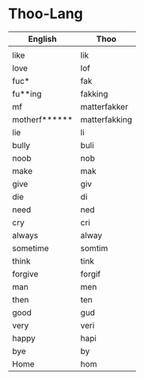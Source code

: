 # Thoo-Lang

| English | Thoo |
| - | - |
| | |
| like | lik |
| love | lof |
| fuc* | fak |
| fu**ing | fakking |
| mf | matterfakker |
| motherf****** | matterfakking |
| lie | li |
| bully | buli |
| noob | nob |
| make | mak |
| give | giv |
| die | di |
| need | ned |
| cry | cri |
| always | alway |
| sometime | somtim |
| think | tink |
| forgive | forgif |
| man | men |
| then | ten |
| good | gud |
| very | veri |
| happy | hapi |
| bye | by |
| Home | hom |
